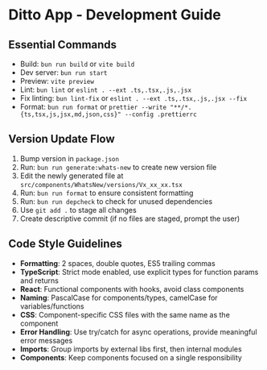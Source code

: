 # Ditto App - Development Guide

## Essential Commands

- Build: `bun run build` or `vite build`
- Dev server: `bun run start`
- Preview: `vite preview`
- Lint: `bun lint` or `eslint . --ext .ts,.tsx,.js,.jsx`
- Fix linting: `bun lint-fix` or `eslint . --ext .ts,.tsx,.js,.jsx --fix`
- Format: `bun run format` or `prettier --write "**/*.{ts,tsx,js,jsx,md,json,css}" --config .prettierrc`

## Version Update Flow

1. Bump version in `package.json`
2. Run: `bun run generate:whats-new` to create new version file
3. Edit the newly generated file at `src/components/WhatsNew/versions/Vx_xx_xx.tsx`
4. Run: `bun run format` to ensure consistent formatting
5. Run: `bun run depcheck` to check for unused dependencies 
6. Use `git add .` to stage all changes
7. Create descriptive commit (if no files are staged, prompt the user)

## Code Style Guidelines

- **Formatting**: 2 spaces, double quotes, ES5 trailing commas
- **TypeScript**: Strict mode enabled, use explicit types for function params and returns
- **React**: Functional components with hooks, avoid class components
- **Naming**: PascalCase for components/types, camelCase for variables/functions
- **CSS**: Component-specific CSS files with the same name as the component
- **Error Handling**: Use try/catch for async operations, provide meaningful error messages
- **Imports**: Group imports by external libs first, then internal modules
- **Components**: Keep components focused on a single responsibility

